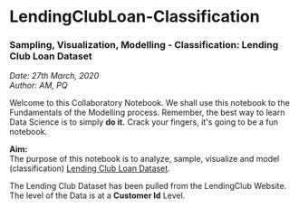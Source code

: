 # LendingClubLoan-Classification

### Sampling, Visualization, Modelling - Classification: Lending Club Loan Dataset

*Date: 27th March, 2020 <br/>
Author: AM, PQ* 

Welcome to this Collaboratory Notebook. We shall use this notebook to the Fundamentals of the Modelling process. Remember, the best way to learn Data Science is to simply <b>do it.</b> Crack your fingers, it's going to be a fun notebook. 

<b>Aim:</b> <br/>The purpose of this notebook is to analyze, sample, visualize and model (classification) [Lending Club Loan Dataset](https://www.kaggle.com/wordsforthewise/lending-club).

The Lending Club Dataset has been pulled from the LendingClub Website. The level of the Data is at a <b>Customer Id</b> Level.

